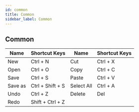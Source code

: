 ```yaml
---
id: common
title: Common
sidebar_label: Common
---
```


## Common
| Name | Shortcut Keys | Name | Shortcut Keys |
|  ---  |  ---  |  ---  |  ---  |
| New | Ctrl + N | Cut | Ctrl + X |
| Open | Ctrl + O | Copy | Ctrl + C |
| Save | Ctrl + S | Paste | Ctrl + V |
| Save as | Ctrl + Shift + S | Select All | Ctrl + A |
| Undo | Ctrl + Z | Delete | Del |
| Redo | Shift + Ctrl + Z |  |  |